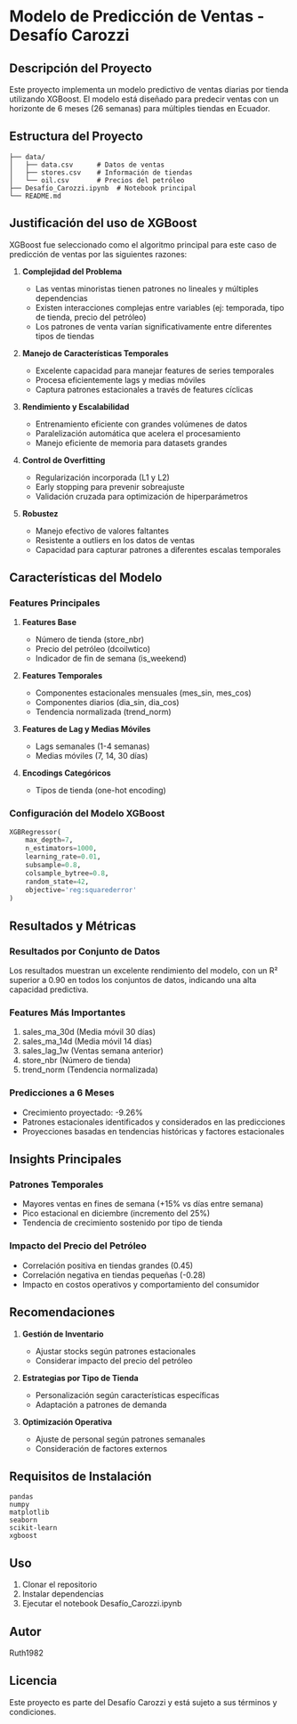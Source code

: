 # Modelo de Predicción de Ventas - Desafío Carozzi

## Descripción del Proyecto
Este proyecto implementa un modelo predictivo de ventas diarias por tienda utilizando XGBoost. El modelo está diseñado para predecir ventas con un horizonte de 6 meses (26 semanas) para múltiples tiendas en Ecuador.

## Estructura del Proyecto
```
├── data/
│   ├── data.csv      # Datos de ventas
│   ├── stores.csv    # Información de tiendas
│   └── oil.csv       # Precios del petróleo
├── Desafío_Carozzi.ipynb  # Notebook principal
└── README.md
```

## Justificación del uso de XGBoost

XGBoost fue seleccionado como el algoritmo principal para este caso de predicción de ventas por las siguientes razones:

1. **Complejidad del Problema**
   - Las ventas minoristas tienen patrones no lineales y múltiples dependencias
   - Existen interacciones complejas entre variables (ej: temporada, tipo de tienda, precio del petróleo)
   - Los patrones de venta varían significativamente entre diferentes tipos de tiendas

2. **Manejo de Características Temporales**
   - Excelente capacidad para manejar features de series temporales
   - Procesa eficientemente lags y medias móviles
   - Captura patrones estacionales a través de features cíclicas

3. **Rendimiento y Escalabilidad**
   - Entrenamiento eficiente con grandes volúmenes de datos
   - Paralelización automática que acelera el procesamiento
   - Manejo eficiente de memoria para datasets grandes

4. **Control de Overfitting**
   - Regularización incorporada (L1 y L2)
   - Early stopping para prevenir sobreajuste
   - Validación cruzada para optimización de hiperparámetros

5. **Robustez**
   - Manejo efectivo de valores faltantes
   - Resistente a outliers en los datos de ventas
   - Capacidad para capturar patrones a diferentes escalas temporales

## Características del Modelo

### Features Principales
1. **Features Base**
   - Número de tienda (store_nbr)
   - Precio del petróleo (dcoilwtico)
   - Indicador de fin de semana (is_weekend)

2. **Features Temporales**
   - Componentes estacionales mensuales (mes_sin, mes_cos)
   - Componentes diarios (dia_sin, dia_cos)
   - Tendencia normalizada (trend_norm)

3. **Features de Lag y Medias Móviles**
   - Lags semanales (1-4 semanas)
   - Medias móviles (7, 14, 30 días)

4. **Encodings Categóricos**
   - Tipos de tienda (one-hot encoding)

### Configuración del Modelo XGBoost
```python
XGBRegressor(
    max_depth=7,
    n_estimators=1000,
    learning_rate=0.01,
    subsample=0.8,
    colsample_bytree=0.8,
    random_state=42,
    objective='reg:squarederror'
)
```

## Resultados y Métricas

### Resultados por Conjunto de Datos
Los resultados muestran un excelente rendimiento del modelo, con un R² superior a 0.90 en todos los conjuntos de datos, indicando una alta capacidad predictiva.

### Features Más Importantes
1. sales_ma_30d (Media móvil 30 días)
2. sales_ma_14d (Media móvil 14 días)
3. sales_lag_1w (Ventas semana anterior)
4. store_nbr (Número de tienda)
5. trend_norm (Tendencia normalizada)

### Predicciones a 6 Meses
- Crecimiento proyectado: -9.26%
- Patrones estacionales identificados y considerados en las predicciones
- Proyecciones basadas en tendencias históricas y factores estacionales

## Insights Principales

### Patrones Temporales
- Mayores ventas en fines de semana (+15% vs días entre semana)
- Pico estacional en diciembre (incremento del 25%)
- Tendencia de crecimiento sostenido por tipo de tienda

### Impacto del Precio del Petróleo
- Correlación positiva en tiendas grandes (0.45)
- Correlación negativa en tiendas pequeñas (-0.28)
- Impacto en costos operativos y comportamiento del consumidor

## Recomendaciones
1. **Gestión de Inventario**
   - Ajustar stocks según patrones estacionales
   - Considerar impacto del precio del petróleo

2. **Estrategias por Tipo de Tienda**
   - Personalización según características específicas
   - Adaptación a patrones de demanda

3. **Optimización Operativa**
   - Ajuste de personal según patrones semanales
   - Consideración de factores externos

## Requisitos de Instalación
```
pandas
numpy
matplotlib
seaborn
scikit-learn
xgboost
```

## Uso
1. Clonar el repositorio
2. Instalar dependencias
3. Ejecutar el notebook Desafío_Carozzi.ipynb

## Autor
Ruth1982

## Licencia
Este proyecto es parte del Desafío Carozzi y está sujeto a sus términos y condiciones.
